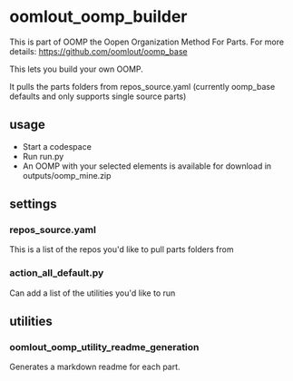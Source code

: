 # oomlout_oomp_builder
This is part of OOMP the Oopen Organization Method For Parts. For more details: https://github.com/oomlout/oomp_base  

This lets you build your own OOMP.

It pulls the parts folders from repos_source.yaml (currently oomp_base defaults and only supports single source parts)


## usage  
* Start a codespace
* Run run.py
* An OOMP with your selected elements is available for download in outputs/oomp_mine.zip

## settings
### repos_source.yaml
This is a list of the repos you'd like to pull parts folders from

### action_all_default.py
Can add a list of the utilities you'd like to run

## utilities

### oomlout_oomp_utility_readme_generation
Generates a markdown readme for each part.
